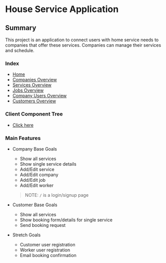 # House Service Application

## Summary

This project is an application to connect users with home service needs to companies that offer these services. Companies can manage their services and schedule.

### Index

- [Home](/)
- [Companies Overview](/companies_overview.md)
- [Services Overview](/services_overview.md)
- [Jobs Overview](/jobs_overview.md)
- [Company Users Overview](/company_users_overview.md)
- [Customers Overview](/customers_overview.md)

### Client Component Tree

- [Click here](https://www.lucidchart.com/invitations/accept/6b87f693-f0fd-451e-8e94-72eef2d629aa)

### Main Features

- Company Base Goals

  - Show all services
  - Show single service details
  - Add/Edit service
  - Add/Edit company
  - Add/Edit job
  - Add/Edit worker

  > NOTE: `/` is a login/signup page
- Customer Base Goals
  - Show all services
  - Show booking form/details for single service
  - Send booking request
  
- Stretch Goals
  - Customer user registration
  - Worker user registration
  - Email booking confirmation
